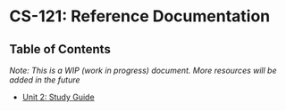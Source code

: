 # CS-121: Reference Documentation

## Table of Contents

_Note: This is a WIP (work in progress) document. More resources will be added in the future_

- [Unit 2: Study Guide](./unit-2/study-guide.md)
